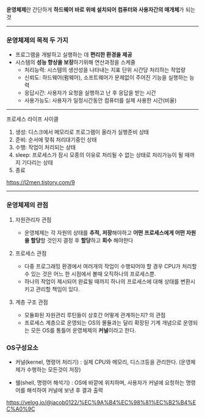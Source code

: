 **운영체제**란 간단하게 **하드웨어 바로 위에 설치되어 컴퓨터와 사용자간의 매개체**가 되는 것

---

### 운영체제의 목적 두 가지

- 프로그램을 개발하고 실행하는 데 **편리한 환경을 제공**
- 시스템의 **성능 향상을 보장**하기위해 연산과정을 스케줄
  - 처리능력: 시스템의 생산성을 나타내는 지표 단위 시간당 처리하는 작업량
  - 신뢰도: 하드웨어(펌웨어), 소프트웨어가 문제없이 주어진 기능을 실행하는 능력
  - 응답시간: 사용자가 요청을 실행하고 난 후 응답을 받는 시간
  - 사용가능도: 사용자가 일정시간동안 컴퓨터를 실제 사용한 시간(비율)

---

프로세스 라이프 사이클

1. 생성: 디스크에서 메모리로 프로그램이 올라가 실행준비 상태
2. 준비: 순서에 맞춰 처리대기중인 상태
3. 수행: 작업이 처리되는 상태
4. sleep: 프로세스가 잠시 모종의 이유로 처리될 수 없는 상태로 처리가능이 될 때까지 기다리는 상태
5. 종료

https://l2men.tistory.com/9

---

### 운영체제의 관점

1. 자원관리자 관점

   - 운영체제는 각 자원의 상태를 **추적, 저장**해야하고 **어떤 프로세스에게 어떤 자원을 할당**할 것인지 결정 후 **할당**하고 **회수** 해야한다

2. 프로세스 관점

   - 다중 프로그래밍 환경에서 여러개의 작업이 수행되어야 할 경우 CPU가 처리할 수 있는 것은 어느 한 시점에서 볼때 오직하나의 프로세스뿐.
   - 하나의 작업이 제시되어 완료될 때까지 하나의 프로세스에 대해 상태를 변환시키고 관리할 책임이 있다.

3. 계층 구조 관점

   - 모듈화된 자원관리 루틴들이 상호간 어떻게 관계하는지? 의 관점
   - 프로세스 계층으로 운영되는 OS의 몰듈과는 달리 확장된 기계 개념으로 운영되는 모든 OS를 통틀어 운영체제의 **커널**이라고 한다.

### OS구성요소

- 커널(kernel, 명령어 처리기) : 실제 CPU와 메모리, 디스크등을 관리한다. (운영체제가 수행하는 모든것이 저장)

- 쉘(shell, 명령어 해석기) : OS에 바깥에 위치하며, 사용자가 커널에 요청하는 명령어를 해석하여 커널에 보낸 후 결과 출력

https://velog.io/@jacob0122/%EC%9A%B4%EC%98%81%EC%B2%B4%EC%A0%9C
